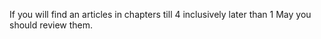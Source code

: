 If you will find an articles in chapters till 4 inclusively
later than 1 May you should review them.
